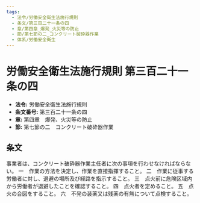 ```yaml
---
tags:
  - 法令/労働安全衛生法施行規則
  - 条文/第三百二十一条の四
  - 章/第四章_爆発_火災等の防止
  - 節/第七節の二_コンクリート破砕器作業
  - 体系/労働安全衛生
---
```

# 労働安全衛生法施行規則 第三百二十一条の四

- **法令:** 労働安全衛生法施行規則
- **条文番号:** 第三百二十一条の四
- **章:** 第四章　爆発、火災等の防止
- **節:** 第七節の二　コンクリート破砕器作業

## 条文
事業者は、コンクリート破砕器作業主任者に次の事項を行わせなければならない。
一　作業の方法を決定し、作業を直接指揮すること。
二　作業に従事する労働者に対し、退避の場所及び経路を指示すること。
三　点火前に危険区域内から労働者が退避したことを確認すること。
四　点火者を定めること。
五　点火の合図をすること。
六　不発の装薬又は残薬の有無について点検すること。

